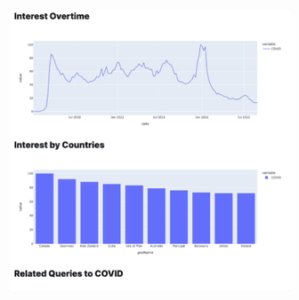 ![MasterHead](https://github.com/sydneybandi/Data_Pipelines/blob/main/prefect-docker/images/google%20-%20trends.gif)
